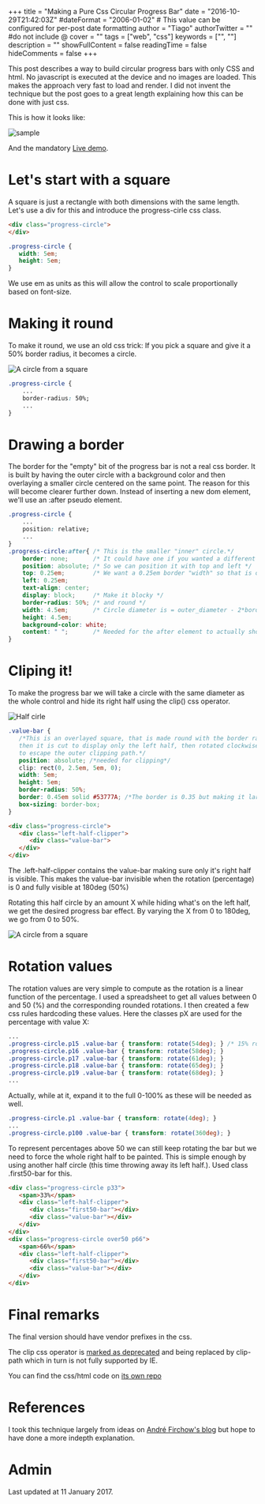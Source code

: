 +++
title = "Making a Pure Css Circular Progress Bar"
date = "2016-10-29T21:42:03Z"
#dateFormat = "2006-01-02" # This value can be configured for per-post date formatting
author = "Tiago"
authorTwitter = "" #do not include @
cover = ""
tags = ["web", "css"]
keywords = ["", ""]
description = ""
showFullContent = false
readingTime = false
hideComments = false
+++

 
This post describes a way to build circular progress bars with only CSS and html. No javascript is executed at the device and no images are loaded. This makes the approach very fast to load and render. I did not invent the technique but the post goes to a great length explaining how this can be done with just css.

This is how it looks like:


![sample](/cssprogbar-sample.png)

And the mandatory [Live demo](/demo/circ-prog-bar/index.html). 


# Let's start with a square

A square is just a rectangle with both dimensions with the same length. Let's use a div for this and introduce the progress-cirle css class.

```html
<div class="progress-circle">
</div>
```

```css
.progress-circle {
   width: 5em;
   height: 5em;
}
```
We use em as units as this will allow the control to scale proportionally based on font-size. 

# Making it round

To make it round, we use an old css trick: If you pick a square and give it a 50% border radius, it becomes a circle.

![A circle from a square](/cssprogbar1.png)

```css
.progress-circle {
	...
    border-radius: 50%;
	...
}
```

# Drawing a border

The border for the "empty" bit of the progress bar is not a real css border. It is built by having the outer circle with a background color and then overlaying a smaller circle centered on the same point. The reason for this will become clearer further down.
Instead of inserting a new dom element, we'll use an :after pseudo element.


```css
.progress-circle {
	...
    position: relative;
	...
}
.progress-circle:after{ /* This is the smaller "inner" circle.*/
    border: none;		/* It could have one if you wanted a different styling */
    position: absolute;	/* So we can position it with top and left */
    top: 0.25em;		/* We want a 0.25em border "width" so that is our displacement */
    left: 0.25em;
    text-align: center;	
    display: block;		/* Make it blocky */
    border-radius: 50%;	/* and round */
    width: 4.5em;		/* Circle diameter is = outer_diameter - 2*border "width" */
    height: 4.5em;
    background-color: white;
    content: " ";		/* Needed for the after element to actually show */
}
```

# Cliping it!

To make the progress bar we will take a circle with the same diameter as the whole control and hide its right half using the clip() css operator. 

![Half cirle](/cssprogbar2.png)


```css
.value-bar {
   /*This is an overlayed square, that is made round with the border radius,
   then it is cut to display only the left half, then rotated clockwise
   to escape the outer clipping path.*/ 
   position: absolute; /*needed for clipping*/
   clip: rect(0, 2.5em, 5em, 0);
   width: 5em;
   height: 5em;
   border-radius: 50%;
   border: 0.45em solid #53777A; /*The border is 0.35 but making it larger removes visual artifacts */
   box-sizing: border-box; 
}
```

```html
<div class="progress-circle">
   <div class="left-half-clipper">
      <div class="value-bar">
   </div>
</div>
```

The .left-half-clipper contains the value-bar making sure only it's right half is visible. This makes the value-bar invisible when the rotation (percentage) is 0 and fully visible at 180deg (50%)



Rotating this half circle by an amount X while hiding what's on the left half, we get the desired progress bar effect. By varying the X from 0 to 180deg, we go from 0 to 50%.

![A circle from a square](/cssprogbar3.png)


# Rotation values

The rotation values are very simple to compute as the rotation is a linear function of the percentage. I used a spreadsheet to get all values between 0 and 50 (%) and the corresponding rounded rotations. I then created a few css rules hardcoding these values. Here the classes pX are used for the percentage with value X:

```css
...
.progress-circle.p15 .value-bar { transform: rotate(54deg); } /* 15% rotation */
.progress-circle.p16 .value-bar { transform: rotate(58deg); }
.progress-circle.p17 .value-bar { transform: rotate(61deg); }
.progress-circle.p18 .value-bar { transform: rotate(65deg); }
.progress-circle.p19 .value-bar { transform: rotate(68deg); }
...
```

Actually, while at it, expand it to the full 0-100% as these will be needed as well.

```css
.progress-circle.p1 .value-bar { transform: rotate(4deg); }
...
.progress-circle.p100 .value-bar { transform: rotate(360deg); }
```


To represent percentages above 50 we can still keep rotating the bar but we need to force the whole right half to be painted. This is simple enough by using another half circle (this time throwing away its left half.). Used class .first50-bar for this.


```html
<div class="progress-circle p33">
   <span>33%</span>
   <div class="left-half-clipper">
      <div class="first50-bar"></div>
      <div class="value-bar"></div>
   </div>
</div>
<div class="progress-circle over50 p66">
   <span>66%</span>
   <div class="left-half-clipper">
      <div class="first50-bar"></div>
      <div class="value-bar"></div>
   </div>
</div>
```

# Final remarks

The final version should have vendor prefixes in the css.

The clip css operator is [marked as deprecated](https://developer.mozilla.org/en-US/docs/Web/CSS/clip) and being replaced by clip-path which in turn is not fully supported by IE.

You can find the css/html code on [its own repo](https://github.com/jumpifzero/purecss-circular-progress-bar)

# References

I took this technique largely from ideas on [André Firchow's blog](http://firchow.net/) but hope to have done a more indepth explanation.

# Admin

Last updated at 11 January 2017.
